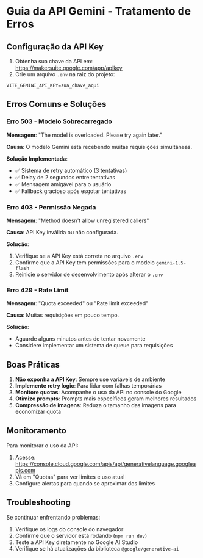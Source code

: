 # Guia da API Gemini - Tratamento de Erros

## Configuração da API Key

1. Obtenha sua chave da API em: https://makersuite.google.com/app/apikey
2. Crie um arquivo `.env` na raiz do projeto:
```
VITE_GEMINI_API_KEY=sua_chave_aqui
```

## Erros Comuns e Soluções

### Erro 503 - Modelo Sobrecarregado
**Mensagem**: "The model is overloaded. Please try again later."

**Causa**: O modelo Gemini está recebendo muitas requisições simultâneas.

**Solução Implementada**:
- ✅ Sistema de retry automático (3 tentativas)
- ✅ Delay de 2 segundos entre tentativas
- ✅ Mensagem amigável para o usuário
- ✅ Fallback gracioso após esgotar tentativas

### Erro 403 - Permissão Negada
**Mensagem**: "Method doesn't allow unregistered callers"

**Causa**: API Key inválida ou não configurada.

**Solução**:
1. Verifique se a API Key está correta no arquivo `.env`
2. Confirme que a API Key tem permissões para o modelo `gemini-1.5-flash`
3. Reinicie o servidor de desenvolvimento após alterar o `.env`

### Erro 429 - Rate Limit
**Mensagem**: "Quota exceeded" ou "Rate limit exceeded"

**Causa**: Muitas requisições em pouco tempo.

**Solução**:
- Aguarde alguns minutos antes de tentar novamente
- Considere implementar um sistema de queue para requisições

## Boas Práticas

1. **Não exponha a API Key**: Sempre use variáveis de ambiente
2. **Implemente retry logic**: Para lidar com falhas temporárias
3. **Monitore quotas**: Acompanhe o uso da API no console do Google
4. **Otimize prompts**: Prompts mais específicos geram melhores resultados
5. **Compressão de imagens**: Reduza o tamanho das imagens para economizar quota

## Monitoramento

Para monitorar o uso da API:
1. Acesse: https://console.cloud.google.com/apis/api/generativelanguage.googleapis.com
2. Vá em "Quotas" para ver limites e uso atual
3. Configure alertas para quando se aproximar dos limites

## Troubleshooting

Se continuar enfrentando problemas:
1. Verifique os logs do console do navegador
2. Confirme que o servidor está rodando (`npm run dev`)
3. Teste a API Key diretamente no Google AI Studio
4. Verifique se há atualizações da biblioteca `@google/generative-ai`